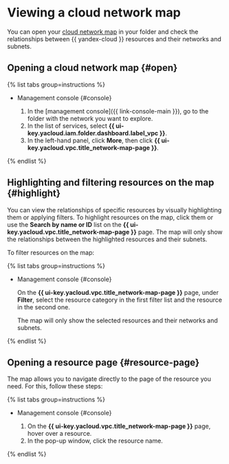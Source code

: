 # Viewing a cloud network map

You can open your [cloud network map](../concepts/network.md#map) in your folder and check the relationships between {{ yandex-cloud }} resources and their networks and subnets.

## Opening a cloud network map {#open}

{% list tabs group=instructions %}

- Management console {#console}

   1. In the [management console]({{ link-console-main }}), go to the folder with the network you want to explore.
   1. In the list of services, select **{{ ui-key.yacloud.iam.folder.dashboard.label_vpc }}**.
   1. In the left-hand panel, click **More**, then click **{{ ui-key.yacloud.vpc.title_network-map-page }}**.

{% endlist %}

## Highlighting and filtering resources on the map {#highlight}

You can view the relationships of specific resources by visually highlighting them or applying filters. To highlight resources on the map, click them or use the **Search by name or ID** list on the **{{ ui-key.yacloud.vpc.title_network-map-page }}** page. The map will only show the relationships between the highlighted resources and their subnets.

To filter resources on the map:

{% list tabs group=instructions %}

- Management console {#console}

   On the **{{ ui-key.yacloud.vpc.title_network-map-page }}** page, under **Filter**, select the resource category in the first filter list and the resource in the second one. 

   The map will only show the selected resources and their networks and subnets.

{% endlist %}

## Opening a resource page {#resource-page}

The map allows you to navigate directly to the page of the resource you need. For this, follow these steps:

{% list tabs group=instructions %}

- Management console {#console}

   1. On the **{{ ui-key.yacloud.vpc.title_network-map-page }}** page, hover over a resource.
   1. In the pop-up window, click the resource name.

{% endlist %}
